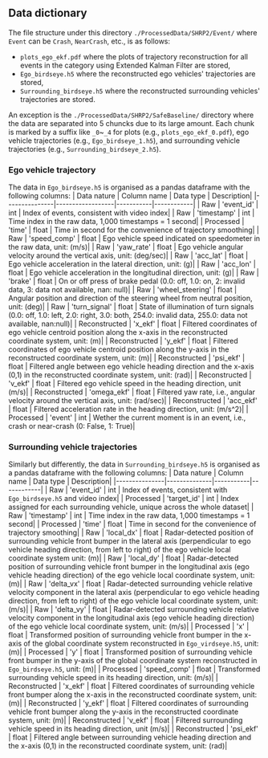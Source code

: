 ## Data dictionary
The file structure under this directory `./ProcessedData/SHRP2/Event/` where `Event` can be `Crash`, `NearCrash`, etc., is as follows:
- `plots_ego_ekf.pdf` where the plots of trajectory reconstruction for all events in the category using Extended Kalman Filter are stored,
- `Ego_birdseye.h5` where the reconstructed ego vehicles' trajectories are stored,
- `Surrounding_birdseye.h5` where the reconstructed surrounding vehicles' trajectories are stored.

An exception is the `./ProcessedData/SHRP2/SafeBaseline/` directory where the data are separated into 5 chuncks due to its large amount. Each chunk is marked by a suffix like `_0`~`_4` for plots (e.g., `plots_ego_ekf_0.pdf`), ego vehicle trajectories (e.g., `Ego_birdseye_1.h5`), and surrounding vehicle trajectories (e.g., `Surrounding_birdseye_2.h5`).

### Ego vehicle trajectory
The data in `Ego_birdseye.h5` is organised as a pandas dataframe with the following columns:
| Data nature   | Column name      | Data type | Description|
|---------------|------------------|-----------|------------|
| Raw           | 'event_id'       | int       | Index of events, consistent with video index|
| Raw           | 'timestamp'      | int       | Time index in the raw data, 1,000 timestamps = 1 second|
| Processed     | 'time'           | float     | Time in second for the convenience of trajectory smoothing|
| Raw           | 'speed_comp'     | float     | Ego vehicle speed indicated on speedometer in the raw data, unit: (m/s)|
| Raw           | 'yaw_rate'       | float     | Ego vehicle angular velocity around the vertical axis, unit: (deg/sec)|
| Raw           | 'acc_lat'        | float     | Ego vehicle acceleration in the lateral direction, unit: (g)|
| Raw           | 'acc_lon'        | float     | Ego vehicle acceleration in the longitudinal direction, unit: (g)|
| Raw           | 'brake'          | float     | On or off press of brake pedal (0.0: off, 1.0: on, 2: invalid data, 3: data not available, nan: null)|
| Raw           | 'wheel_steering' | float     | Angular position and direction of the steering wheel from neutral position, unit: (deg)|
| Raw           | 'turn_signal'    | float     | State of illumination of turn signals (0.0: off, 1.0: left, 2.0: right, 3.0: both, 254.0: invalid data, 255.0: data not available, nan:null)|
| Reconstructed | 'x_ekf'          | float     | Filtered coordinates of ego vehicle centroid position along the x-axis in the reconstructed coordinate system, unit: (m)|
| Reconstructed | 'y_ekf'          | float     | Filtered coordinates of ego vehicle centroid position along the y-axis in the reconstructed coordinate system, unit: (m)|
| Reconstructed | 'psi_ekf'        | float     | Filtered angle between ego vehicle heading direction and the x-axis (0,1) in the reconstructed coordinate system, unit: (rad)|
| Reconstructed | 'v_ekf'          | float     | Filtered ego vehicle speed in the heading direction, unit (m/s)|
| Reconstructed | 'omega_ekf'      | float     | Filtered yaw rate, i.e., angular velocity around the vertical axis, unit: (rad/sec)|
| Reconstructed | 'acc_ekf'        | float     | Filtered acceleration rate in the heading direction, unit: (m/s^2)|
| Processed     | 'event'          | int       | Wether the current moment is in an event, i.e., crash or near-crash (0: False, 1: True)|


### Surrounding vehicle trajectories

Similarly but differently, the data in `Surrounding_birdseye.h5` is organised as a pandas dataframe with the following columns:
| Data nature   | Column name  | Data type | Description|
|---------------|--------------|-----------|------------|
| Raw           | 'event_id'   | int       | Index of events, consistent with `Ego_birdseye.h5` and video index|
| Processed     | 'target_id'  | int       | Index assigned for each surrounding vehicle, unique across the whole dataset|
| Raw           | 'timestamp'  | int       | Time index in the raw data, 1,000 timestamps = 1 second|
| Processed     | 'time'       | float     | Time in second for the convenience of trajectory smoothing|
| Raw           | 'local_dx'   | float     | Radar-detected position of surrounding vehicle front bumper in the lateral axis (perpendicular to ego vehicle heading direction, from left to right) of the ego vehicle local coordinate system unit: (m)|
| Raw           | 'local_dy'   | float     | Radar-detected position of surrounding vehicle front bumper in the longitudinal axis (ego vehicle heading direction) of the ego vehicle local coordinate system, unit: (m)|
| Raw           | 'delta_vx'   | float     | Radar-detected surrounding vehicle relative velocity component in the lateral axis (perpendicular to ego vehicle heading direction, from left to right) of the ego vehicle local coordinate system, unit: (m/s)|
| Raw           | 'delta_vy'   | float     | Radar-detected surrounding vehicle relative velocity component in the longitudinal axis (ego vehicle heading direction) of the ego vehicle local coordinate system, unit: (m/s)|
| Processed     | 'x'          | float     | Transformed position of surrounding vehicle front bumper in the x-axis of the global coordinate system reconstructed in `Ego_virdseye.h5`, unit: (m)|
| Processed     | 'y'          | float     | Transformed position of surrounding vehicle front bumper in the y-axis of the global coordinate system reconstructed in `Ego_birdseye.h5`, unit: (m)|
| Processed     | 'speed_comp' | float     | Transformed surrounding vehicle speed in its heading direction, unit: (m/s)|
| Reconstructed | 'x_ekf'      | float     | Filtered coordinates of surrounding vehicle front bumper along the x-axis in the reconstructed coordinate system, unit: (m)|
| Reconstructed | 'y_ekf'      | float     | Filtered coordinates of surrounding vehicle front bumper along the y-axis in the reconstructed coordinate system, unit: (m)|
| Reconstructed | 'v_ekf'      | float     | Filtered surrounding vehicle speed in its heading direction, unit (m/s)|
| Reconstructed | 'psi_ekf'    | float     | Filtered angle between surrounding vehicle heading direction and the x-axis (0,1) in the reconstructed coordinate system, unit: (rad)|
